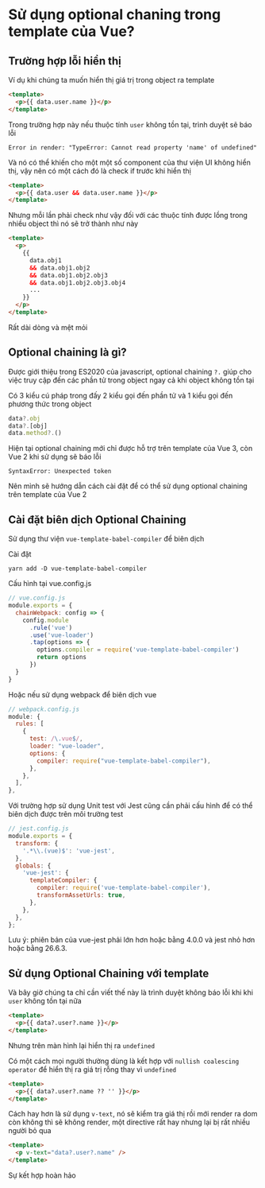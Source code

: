 # Sử dụng optional chaning trong template của Vue?

## Trường hợp lỗi hiển thị

Ví dụ khi chúng ta muốn hiển thị giá trị trong object ra template
``` html
<template>
  <p>{{ data.user.name }}</p>
</template>
```
Trong trường hợp này nếu thuộc tính ```user``` không tồn tại, trình duyệt sẽ báo lỗi 
```
Error in render: "TypeError: Cannot read property 'name' of undefined"
```
Và nó có thể khiến cho một một số component của thư viện UI không hiển thị, vậy nên có một cách đó là check if trước khi hiển thị
``` html
<template>
  <p>{{ data.user && data.user.name }}</p>
</template>
```
Nhưng mỗi lần phải check như vậy đối với các thuộc tính được lồng trong nhiều object thì nó sẽ trở thành như này
``` html
<template>
  <p>
    {{ 
      data.obj1
      && data.obj1.obj2
      && data.obj1.obj2.obj3
      && data.obj1.obj2.obj3.obj4
      ...
    }}
  </p>
</template>
```
Rất dài dòng và mệt mỏi
## Optional chaining là gì?
Được giới thiệu trong ES2020 của javascript, optional chaining ```?.``` giúp cho việc truy cập đến các phần tử trong object ngay cả khi object không tồn tại

Có 3 kiểu cú pháp trong đấy 2 kiểu gọi đến phần tử và 1 kiểu gọi đến phương thức trong object

``` javascript
data?.obj
data?.[obj]
data.method?.()
```

Hiện tại optional chaining mới chỉ được hỗ trợ trên template của Vue 3, còn Vue 2 khi sử dụng sẽ báo lỗi
```
SyntaxError: Unexpected token 
```
Nên mình sẽ hướng dẫn cách cài đặt để có thể sử dụng optional chaining trên template của Vue 2

## Cài đặt biên dịch Optional Chaining

Sử dụng thư viện ```vue-template-babel-compiler``` để biên dịch

Cài đặt 
```
yarn add -D vue-template-babel-compiler
```
Cấu hình tại vue.config.js
``` javascript
// vue.config.js
module.exports = {
  chainWebpack: config => {
    config.module
      .rule('vue')
      .use('vue-loader')
      .tap(options => {
        options.compiler = require('vue-template-babel-compiler')
        return options
      })
  }
}
```
Hoặc nếu sử dụng webpack để biên dịch vue
``` javascript
// webpack.config.js
module: {
  rules: [
    {
      test: /\.vue$/,
      loader: "vue-loader",
      options: {
        compiler: require("vue-template-babel-compiler"),
      },
    },
  ],
},
```
Với trường hợp sử dụng Unit test với Jest cũng cần phải cấu hình để có thể biên dịch được trên môi trường test
``` javascript
// jest.config.js
module.exports = {
  transform: {
    '.*\\.(vue)$': 'vue-jest',
  },
  globals: {
    'vue-jest': {
      templateCompiler: {
        compiler: require('vue-template-babel-compiler'),
        transformAssetUrls: true,
      },
    },
  },
};
```
Lưu ý: phiên bản của vue-jest phải lớn hơn hoặc bằng 4.0.0 và jest nhỏ hơn hoặc bằng 26.6.3.

## Sử dụng Optional Chaining với template

Và bây giờ chúng ta chỉ cần viết thế này là trình duyệt không báo lỗi khi khi ```user``` không tồn tại nữa
``` html
<template>
  <p>{{ data?.user?.name }}</p>
</template>
```

Nhưng trên màn hình lại hiển thị ra ```undefined```

Có một cách mọi người thường dùng là kết hợp với ```nullish coalescing operator``` để hiển thị ra giá trị rỗng thay vì ```undefined```

``` html
<template>
  <p>{{ data?.user?.name ?? '' }}</p>
</template>
```
Cách hay hơn là sử dụng ```v-text```, nó sẽ kiểm tra giá thị rồi mới render ra dom còn không thì sẽ không render, một directive rất hay nhưng lại bị rất nhiều người bỏ qua

``` html
<template>
  <p v-text="data?.user?.name" />
</template>
```
Sự kết hợp hoàn hảo